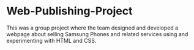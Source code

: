 # Web-Publishing-Project
This was a group project where the team designed and developed a webpage about selling Samsung Phones and related services using and experimenting with HTML and CSS.
